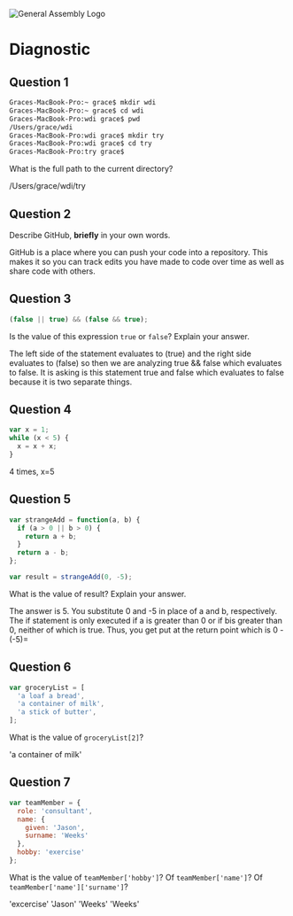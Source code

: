 ![General Assembly Logo](http://i.imgur.com/ke8USTq.png)

# Diagnostic

## Question 1

```sh
Graces-MacBook-Pro:~ grace$ mkdir wdi
Graces-MacBook-Pro:~ grace$ cd wdi
Graces-MacBook-Pro:wdi grace$ pwd
/Users/grace/wdi
Graces-MacBook-Pro:wdi grace$ mkdir try
Graces-MacBook-Pro:wdi grace$ cd try
Graces-MacBook-Pro:try grace$
```

What is the full path to the current directory?

/Users/grace/wdi/try

## Question 2

Describe GitHub, **briefly** in your own words.

GitHub is a place where you can push your code into a repository. This makes it so you can track edits you have made to code over time as well as share code with others.

## Question 3

```js
(false || true) && (false && true);
```

Is the value of this expression `true` or `false`?  Explain your answer.

The left side of the statement evaluates to (true) and the right side evaluates to (false) so then we are analyzing true && false which evaluates to false. It is asking is this statement true and false which evaluates to false because it is two separate things.

## Question 4

```js
var x = 1;
while (x < 5) {
  x = x + x;
}
```

4 times, x=5



## Question 5

```js
var strangeAdd = function(a, b) {
  if (a > 0 || b > 0) {
    return a + b;
  }
  return a - b;
};

var result = strangeAdd(0, -5);
```

What is the value of result?  Explain your answer.

The answer is 5. You substitute 0 and -5 in place of a and b, respectively. The if statement is only executed if a is greater than 0 or if bis greater than 0, neither of which is true. Thus, you get put at the return point which is 0 - (-5)=

## Question 6

```js
var groceryList = [
  'a loaf a bread',
  'a container of milk',
  'a stick of butter',
];
```

What is the value of `groceryList[2]`?

'a container of milk'

## Question 7

```js
var teamMember = {
  role: 'consultant',
  name: {
    given: 'Jason',
    surname: 'Weeks'
  },
  hobby: 'exercise'
};
```

What is the value of `teamMember['hobby']`?  Of `teamMember['name']`?  Of
`teamMember['name']['surname']`?

'excercise'
'Jason' 'Weeks'
'Weeks'
